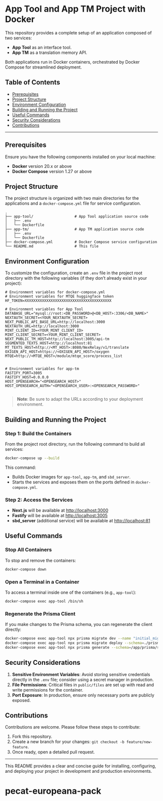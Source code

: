 # App Tool and App TM Project with Docker

This repository provides a complete setup of an application composed of two services:

- **App Tool** as an interface tool.
- **App TM** as a translation memory API.

Both applications run in Docker containers, orchestrated by Docker Compose for streamlined deployment.

## Table of Contents

- [Prerequisites](#prerequisites)
- [Project Structure](#project-structure)
- [Environment Configuration](#environment-configuration)
- [Building and Running the Project](#building-and-running-the-project)
- [Useful Commands](#useful-commands)
- [Security Considerations](#security-considerations)
- [Contributions](#contributions)

---

## Prerequisites

Ensure you have the following components installed on your local machine:

- **Docker** version 20.x or above
- **Docker Compose** version 1.27 or above

## Project Structure

The project structure is organized with two main directories for the applications and a `docker-compose.yml` file for service configuration.

```plaintext
.
├── app-tool/                   # App Tool application source code
│   ├── .env
│   └── Dockerfile
├── app-tm/                     # App TM application source code
│   ├── .env 
│   └── Dockerfile
├── docker-compose.yml          # Docker Compose service configuration
└── README.md                   # This file
```

## Environment Configuration

To customize the configuration, create an `.env` file in the project root directory with the following variables (if they don’t already exist in your project):

```plaintext
# Environment variables for docker-compose.yml
# Environment variables for MTQE huggingface token
HF_TOKEN=XXXXXXXXXXXXXXXXXXXXXXXXXXXXXXXXXXXXXXXX

# Environment variables for App Tool
DATABASE_URL="mysql://root:<DB_PASSWORD>@<DB_HOST>:3306/<DB_NAME>"
NEXTAUTH_SECRET=<YOUR_NEXTAUTH_SECRET>
NEXT_PUBLIC_API_BASE_URL=http://localhost:3000
NEXTAUTH_URL=http://localhost:3000
MINT_CLIENT_ID=<YOUR_MINT_CLIENT_ID>
MINT_CLIENT_SECRET=<YOUR_MINT_CLIENT_SECRET>
NEXT_PUBLIC_TM_HOST=http://localhost:3005/api-tm
SEGMENTED_TEXTS_HOST=http://localhost:81
MT_TEXTS_HOST=http://<MT_HOST>:8080/NexRelay/v1/translate
OXIGEN_API_HOST=https://<OXIGEN_API_HOST>/oxygen
MTQE=http://<MTQE_HOST>/module/mtqe_score/process_list


# Environment variables for app-tm
FASTIFY_PORT=3005
FASTIFY_HOST=0.0.0.0
HOST_OPENSEARCH="<OPENSEARCH_HOST>"
HOST_OPENSEARCH_AUTH="<OPENSEARCH_USER>:<OPENSEARCH_PASSWORD>"


```


> **Note**: Be sure to adapt the URLs according to your deployment environment.

## Building and Running the Project

### Step 1: Build the Containers

From the project root directory, run the following command to build all services:

```bash
docker-compose up --build
```

This command:

- Builds Docker images for `app-tool`, `app-tm`, and `sbd_server`.
- Starts the services and exposes them on the ports defined in `docker-compose.yml`.

### Step 2: Access the Services

- **Next.js** will be available at [http://localhost:3000](http://localhost:3000)
- **Fastify** will be available at [http://localhost:3005](http://localhost:3005)
- **sbd_server** (additional service) will be available at [http://localhost:81](http://localhost:81)

## Useful Commands

### Stop All Containers

To stop and remove the containers:

```bash
docker-compose down
```

### Open a Terminal in a Container

To access a terminal inside one of the containers (e.g., `app-tool`):

```bash
docker-compose exec app-tool /bin/sh
```

### Regenerate the Prisma Client

If you make changes to the Prisma schema, you can regenerate the client directly:

```bash
docker-compose exec app-tool npx prisma migrate dev --name "initial_migration" --schema=./prisma/schema.prisma
docker-compose exec app-tool npx prisma migrate deploy --schema=./prisma/schema.prisma
docker-compose exec app-tool npx prisma generate --schema=/app/prisma/schema.prisma
```

## Security Considerations

1. **Sensitive Environment Variables**: Avoid storing sensitive credentials directly in the `.env` file; consider using a secret manager in production.
2. **File Permissions**: Critical files in `public/files` are set up with read and write permissions for the container.
3. **Port Exposure**: In production, ensure only necessary ports are publicly exposed.

## Contributions

Contributions are welcome. Please follow these steps to contribute:

1. Fork this repository.
2. Create a new branch for your changes: `git checkout -b feature/new-feature`.
3. Once ready, open a detailed pull request.

---

This README provides a clear and concise guide for installing, configuring, and deploying your project in development and production environments.

# pecat-europeana-pack
